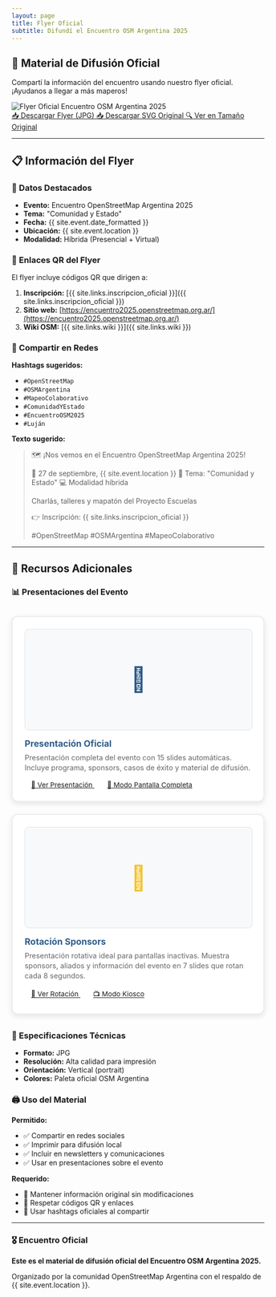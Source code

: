 ```yaml
---
layout: page
title: Flyer Oficial
subtitle: Difundí el Encuentro OSM Argentina 2025
---
```


<div class="flyer-completo">
  <h2>🎨 Material de Difusión Oficial</h2>
  
  <p>Compartí la información del encuentro usando nuestro flyer oficial. ¡Ayudanos a llegar a más maperos!</p>
  
  <img src="{{ '/assets/img/flyer_encuentro_oficial.jpg' | relative_url }}" alt="Flyer Oficial Encuentro OSM Argentina 2025" class="flyer-image">
  
  <div class="flyer-actions">
    <a href="{{ '/assets/img/flyer_encuentro_oficial.jpg' | relative_url }}" download="encuentro_osm_argentina_2025_flyer.jpg" class="btn btn-primary btn-large">
      📥 Descargar Flyer (JPG)
    </a>
    <a href="{{ '/assets/img/flyer_original.svg' | relative_url }}" download="encuentro_osm_argentina_2025_flyer.svg" class="btn btn-outline btn-large">
      📥 Descargar SVG Original
    </a>
    <a href="{{ '/assets/img/flyer_encuentro_oficial.jpg' | relative_url }}" target="_blank" class="btn btn-outline">
      🔍 Ver en Tamaño Original
    </a>
  </div>
</div>

---

## 📋 Información del Flyer

### 🎯 Datos Destacados

- **Evento:** Encuentro OpenStreetMap Argentina 2025
- **Tema:** "Comunidad y Estado"
- **Fecha:** {{ site.event.date_formatted }}
- **Ubicación:** {{ site.event.location }}
- **Modalidad:** Híbrida (Presencial + Virtual)

### 🔗 Enlaces QR del Flyer

El flyer incluye códigos QR que dirigen a:

1. **Inscripción:** [{{ site.links.inscripcion_oficial }}]({{ site.links.inscripcion_oficial }})
2. **Sitio web:** [https://encuentro2025.openstreetmap.org.ar/](https://encuentro2025.openstreetmap.org.ar/)
3. **Wiki OSM:** [{{ site.links.wiki }}]({{ site.links.wiki }})

### 📱 Compartir en Redes

**Hashtags sugeridos:**
- `#OpenStreetMap`
- `#OSMArgentina`
- `#MapeoColaborativo`
- `#ComunidadYEstado`
- `#EncuentroOSM2025`
- `#Luján`

**Texto sugerido:**
> 🗺️ ¡Nos vemos en el Encuentro OpenStreetMap Argentina 2025! 
> 
> 📅 27 de septiembre, {{ site.event.location }}
> 🎯 Tema: "Comunidad y Estado"
> 💻 Modalidad híbrida
> 
> Charlás, talleres y mapatón del Proyecto Escuelas
> 
> 👉 Inscripción: {{ site.links.inscripcion_oficial }}
> 
> #OpenStreetMap #OSMArgentina #MapeoColaborativo

---

## 🎨 Recursos Adicionales

### 📊 Presentaciones del Evento

<div class="flyer-versions-grid">
  <div class="flyer-version-card">
    <div class="version-preview">
      <div style="font-size: 3rem; color: #2E5C8A;">🎤</div>
    </div>
    <div class="version-info">
      <h4>Presentación Oficial</h4>
      <p>Presentación completa del evento con 15 slides automáticas. Incluye programa, sponsors, casos de éxito y material de difusión.</p>
      <div>
        <a href="{{ '/presentacion/' | relative_url }}" target="_blank" class="btn btn-primary btn-sm">
          🎤 Ver Presentación
        </a>
        <a href="{{ '/presentacion/' | relative_url }}" target="_blank" class="btn btn-outline btn-sm">
          📱 Modo Pantalla Completa
        </a>
      </div>
    </div>
  </div>
  
  <div class="flyer-version-card">
    <div class="version-preview">
      <div style="font-size: 3rem; color: #F4C430;">🔄</div>
    </div>
    <div class="version-info">
      <h4>Rotación Sponsors</h4>
      <p>Presentación rotativa ideal para pantallas inactivas. Muestra sponsors, aliados y información del evento en 7 slides que rotan cada 8 segundos.</p>
      <div>
        <a href="{{ '/sponsors-rotation/' | relative_url }}" target="_blank" class="btn btn-primary btn-sm">
          🔄 Ver Rotación
        </a>
        <a href="{{ '/sponsors-rotation/' | relative_url }}" target="_blank" class="btn btn-outline btn-sm">
          📺 Modo Kiosco
        </a>
      </div>
    </div>
  </div>
</div>

### 📐 Especificaciones Técnicas

- **Formato:** JPG
- **Resolución:** Alta calidad para impresión
- **Orientación:** Vertical (portrait)
- **Colores:** Paleta oficial OSM Argentina

### 🖨️ Uso del Material

**Permitido:**
- ✅ Compartir en redes sociales
- ✅ Imprimir para difusión local
- ✅ Incluir en newsletters y comunicaciones
- ✅ Usar en presentaciones sobre el evento

**Requerido:**
- 📌 Mantener información original sin modificaciones
- 📌 Respetar códigos QR y enlaces
- 📌 Usar hashtags oficiales al compartir

---

<div class="footer-evento">
  <h3>🎖️ Encuentro Oficial</h3>
  <p><strong>Este es el material de difusión oficial del Encuentro OSM Argentina 2025.</strong></p>
  <p>Organizado por la comunidad OpenStreetMap Argentina con el respaldo de {{ site.event.location }}.</p>
</div>

<style>
/* Flyer versions grid styles */
.flyer-versions-grid {
  display: grid;
  grid-template-columns: repeat(auto-fit, minmax(280px, 1fr));
  gap: 1.5rem;
  margin: 2rem 0;
}

.flyer-version-card {
  background: white;
  border-radius: 12px;
  padding: 1.5rem;
  border: 2px solid #e9ecef;
  box-shadow: 0 4px 12px rgba(0,0,0,0.1);
  transition: transform 0.3s ease, box-shadow 0.3s ease;
}

.flyer-version-card:hover {
  transform: translateY(-5px);
  box-shadow: 0 8px 25px rgba(0,0,0,0.15);
}

.version-preview {
  width: 100%;
  height: 200px;
  background: #f8f9fa;
  border-radius: 8px;
  overflow: hidden;
  margin-bottom: 1rem;
  display: flex;
  align-items: center;
  justify-content: center;
  border: 1px solid #dee2e6;
}

.version-preview img {
  max-width: 100%;
  max-height: 100%;
  width: auto;
  height: auto;
  object-fit: contain;
}

.version-info h4 {
  color: #2E5C8A;
  margin: 0 0 0.5rem 0;
  font-size: 1.1rem;
}

.version-info p {
  color: #666;
  margin: 0 0 1rem 0;
  font-size: 0.9rem;
  line-height: 1.4;
}

.btn-sm {
  padding: 0.4rem 0.8rem;
  font-size: 0.85rem;
  border-radius: 6px;
}

@media (max-width: 768px) {
  .flyer-versions-grid {
    grid-template-columns: 1fr;
  }
  
  .flyer-version-card {
    text-align: center;
  }
}
</style>